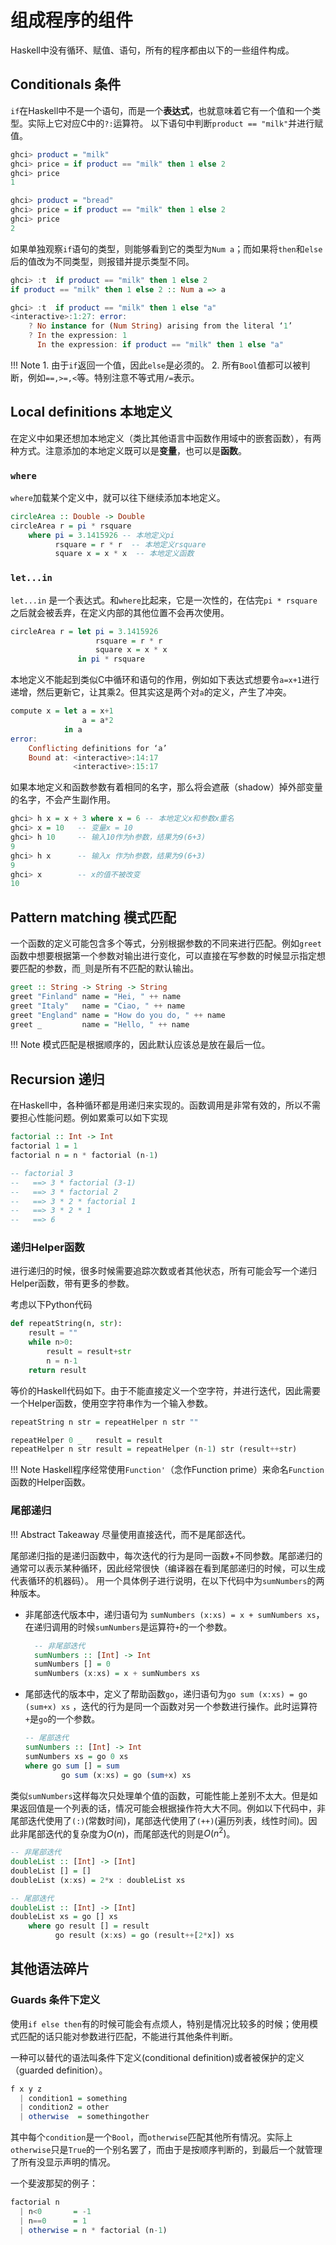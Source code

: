 # 组成程序的组件

Haskell中没有循环、赋值、语句，所有的程序都由以下的一些组件构成。

## Conditionals 条件

`if`在Haskell中不是一个语句，而是一个**表达式**，也就意味着它有一个值和一个类型。实际上它对应C中的`?:`运算符。
以下语句中判断`product == "milk"`并进行赋值。

```Haskell
ghci> product = "milk"
ghci> price = if product == "milk" then 1 else 2
ghci> price
1

ghci> product = "bread"
ghci> price = if product == "milk" then 1 else 2
ghci> price
2
```

如果单独观察`if`语句的类型，则能够看到它的类型为`Num a`；而如果将`then`和`else`后的值改为不同类型，则报错并提示类型不同。

```Haskell
ghci> :t  if product == "milk" then 1 else 2
if product == "milk" then 1 else 2 :: Num a => a

ghci> :t  if product == "milk" then 1 else "a"
<interactive>:1:27: error:
    ? No instance for (Num String) arising from the literal ‘1’
    ? In the expression: 1
      In the expression: if product == "milk" then 1 else "a"
```

!!! Note
    1. 由于`if`返回一个值，因此`else`是必须的。
    2. 所有`Bool`值都可以被判断，例如`==,>=,<`等。特别注意不等式用`/=`表示。

## Local definitions 本地定义

在定义中如果还想加本地定义（类比其他语言中函数作用域中的嵌套函数），有两种方式。注意添加的本地定义既可以是**变量**，也可以是**函数**。

### `where`

`where`加载某个定义中，就可以往下继续添加本地定义。

```Haskell
circleArea :: Double -> Double
circleArea r = pi * rsquare
    where pi = 3.1415926 -- 本地定义pi
          rsquare = r * r  -- 本地定义rsquare
          square x = x * x  -- 本地定义函数
```

### `let...in`

 `let...in` 是一个表达式。和`where`比起来，它是一次性的，在估完`pi * rsquare`之后就会被丢弃，在定义内部的其他位置不会再次使用。

```Haskell
circleArea r = let pi = 3.1415926
                   rsquare = r * r
                   square x = x * x
               in pi * rsquare
```

本地定义不能起到类似C中循环和语句的作用，例如如下表达式想要令`a=x+1`进行递增，然后更新它，让其乘2。但其实这是两个对`a`的定义，产生了冲突。

```Haskell
compute x = let a = x+1
                a = a*2
            in a
error:
    Conflicting definitions for ‘a’
    Bound at: <interactive>:14:17
              <interactive>:15:17
```

如果本地定义和函数参数有着相同的名字，那么将会遮蔽（shadow）掉外部变量的名字，不会产生副作用。

```Haskell
ghci> h x = x + 3 where x = 6 -- 本地定义x和参数x重名
ghci> x = 10   -- 变量x = 10
ghci> h 10     -- 输入10作为h参数，结果为9(6+3)
9
ghci> h x      -- 输入x 作为h参数，结果为9(6+3)
9
ghci> x        -- x的值不被改变
10
```

## Pattern matching 模式匹配

一个函数的定义可能包含多个等式，分别根据参数的不同来进行匹配。例如`greet`函数中想要根据第一个参数对输出进行变化，可以直接在写参数的时候显示指定想要匹配的参数，而`_`则是所有不匹配的默认输出。

```Haskell
greet :: String -> String -> String
greet "Finland" name = "Hei, " ++ name
greet "Italy"   name = "Ciao, " ++ name
greet "England" name = "How do you do, " ++ name
greet _         name = "Hello, " ++ name
```

!!! Note
    模式匹配是根据顺序的，因此默认应该总是放在最后一位。

## Recursion 递归

在Haskell中，各种循环都是用递归来实现的。函数调用是非常有效的，所以不需要担心性能问题。例如累乘可以如下实现

```Haskell
factorial :: Int -> Int
factorial 1 = 1
factorial n = n * factorial (n-1)

-- factorial 3
--   ==> 3 * factorial (3-1)
--   ==> 3 * factorial 2
--   ==> 3 * 2 * factorial 1
--   ==> 3 * 2 * 1
--   ==> 6
```

### 递归Helper函数

进行递归的时候，很多时候需要追踪次数或者其他状态，所有可能会写一个递归Helper函数，带有更多的参数。

考虑以下Python代码

```Python
def repeatString(n, str):
    result = ""
    while n>0:
        result = result+str
        n = n-1
    return result
```

等价的Haskell代码如下。由于不能直接定义一个空字符，并进行迭代，因此需要一个Helper函数，使用空字符串作为一个输入参数。

```Haskell
repeatString n str = repeatHelper n str ""

repeatHelper 0 _   result = result
repeatHelper n str result = repeatHelper (n-1) str (result++str)
```

!!! Note
    Haskell程序经常使用`Function'`（念作Function prime）来命名`Function`函数的Helper函数。


### 尾部递归

!!! Abstract Takeaway
    尽量使用直接迭代，而不是尾部迭代。

尾部递归指的是递归函数中，每次迭代的行为是同一函数+不同参数。尾部递归的通常可以表示某种循环，因此经常很快（编译器在看到尾部递归的时候，可以生成代表循环的机器码）。
用一个具体例子进行说明，在以下代码中为`sumNumbers`的两种版本。

- 非尾部迭代版本中，递归语句为 `sumNumbers (x:xs) = x + sumNumbers xs`，在递归调用的时候`sumNumbers`是运算符`+`的一个参数。
  
  ```Haskell
    -- 非尾部迭代
    sumNumbers :: [Int] -> Int
    sumNumbers [] = 0
    sumNumbers (x:xs) = x + sumNumbers xs
   ```

- 尾部迭代的版本中，定义了帮助函数`go`，递归语句为`go sum (x:xs) = go (sum+x) xs` ，迭代的行为是同一个函数对另一个参数进行操作。此时运算符`+`是`go`的一个参数。

    ```Haskell
    -- 尾部迭代
    sumNumbers :: [Int] -> Int
    sumNumbers xs = go 0 xs
    where go sum [] = sum
            go sum (x:xs) = go (sum+x) xs
    ```

类似`sumNumbers`这样每次只处理单个值的函数，可能性能上差别不太大。但是如果返回值是一个列表的话，情况可能会根据操作符大大不同。例如以下代码中，非尾部迭代使用了`(:)`(常数时间)，尾部迭代使用了`(++)`(遍历列表，线性时间)。因此非尾部迭代的复杂度为$O(n)$，而尾部迭代的则是$O(n^2)$。

```Haskell
-- 非尾部迭代
doubleList :: [Int] -> [Int]
doubleList [] = []
doubleList (x:xs) = 2*x : doubleList xs

-- 尾部迭代
doubleList :: [Int] -> [Int]
doubleList xs = go [] xs
    where go result [] = result
          go result (x:xs) = go (result++[2*x]) xs
```


## 其他语法碎片

### Guards 条件下定义

使用``if else then``有的时候可能会有点烦人，特别是情况比较多的时候；使用模式匹配的话只能对参数进行匹配，不能进行其他条件判断。

一种可以替代的语法叫条件下定义(conditional definition)或者被保护的定义（guarded definition）。

```Haskell
f x y z
  | condition1 = something
  | condition2 = other
  | otherwise  = somethingother
```

其中每个`condition`是一个`Bool`，而`otherwise`匹配其他所有情况。实际上`otherwise`只是`True`的一个别名罢了，而由于是按顺序判断的，到最后一个就管理了所有没显示声明的情况。

一个斐波那契的例子：

```Haskell
factorial n
  | n<0       = -1
  | n==0      = 1
  | otherwise = n * factorial (n-1)
```
